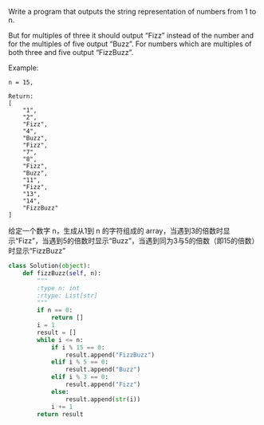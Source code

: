Write a program that outputs the string representation of numbers from 1 to n.

But for multiples of three it should output “Fizz” instead of the number and for the multiples of five output “Buzz”. For numbers which are multiples of both three and five output “FizzBuzz”.

Example:
```
n = 15,

Return:
[
    "1",
    "2",
    "Fizz",
    "4",
    "Buzz",
    "Fizz",
    "7",
    "8",
    "Fizz",
    "Buzz",
    "11",
    "Fizz",
    "13",
    "14",
    "FizzBuzz"
]
```
给定一个数字 n，生成从1到 n 的字符组成的 array，当遇到3的倍数时显示“Fizz”，当遇到5的倍数时显示“Buzz”，当遇到同为3与5的倍数（即15的倍数）时显示“FizzBuzz”
```python
class Solution(object):
    def fizzBuzz(self, n):
        """
        :type n: int
        :rtype: List[str]
        """
        if n == 0:
            return []
        i = 1
        result = []
        while i <= n:
            if i % 15 == 0:
                result.append("FizzBuzz")
            elif i % 5 == 0:
                result.append("Buzz")
            elif i % 3 == 0:
                result.append("Fizz")
            else:
                result.append(str(i))
            i += 1
        return result
```
